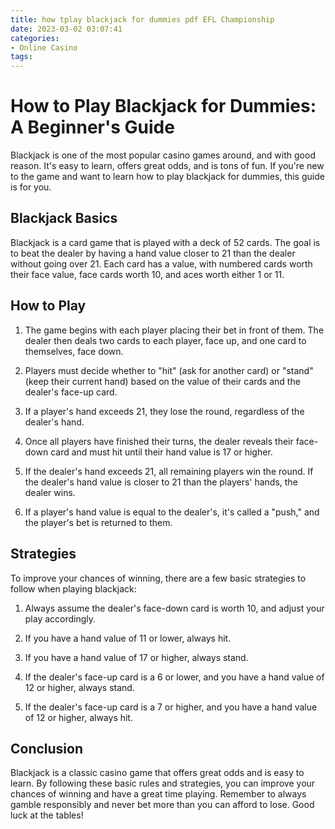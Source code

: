 ```yaml
---
title: how tplay blackjack for dummies pdf EFL Championship
date: 2023-03-02 03:07:41
categories:
- Online Casino
tags:
---
```

# How to Play Blackjack for Dummies: A Beginner's Guide

Blackjack is one of the most popular casino games around, and with good reason. It's easy to learn, offers great odds, and is tons of fun. If you're new to the game and want to learn how to play blackjack for dummies, this guide is for you.

## Blackjack Basics

Blackjack is a card game that is played with a deck of 52 cards. The goal is to beat the dealer by having a hand value closer to 21 than the dealer without going over 21. Each card has a value, with numbered cards worth their face value, face cards worth 10, and aces worth either 1 or 11.

## How to Play

1. The game begins with each player placing their bet in front of them. The dealer then deals two cards to each player, face up, and one card to themselves, face down.

2. Players must decide whether to "hit" (ask for another card) or "stand" (keep their current hand) based on the value of their cards and the dealer's face-up card. 

3. If a player's hand exceeds 21, they lose the round, regardless of the dealer's hand.

4. Once all players have finished their turns, the dealer reveals their face-down card and must hit until their hand value is 17 or higher. 

5. If the dealer's hand exceeds 21, all remaining players win the round. If the dealer's hand value is closer to 21 than the players' hands, the dealer wins. 

6. If a player's hand value is equal to the dealer's, it's called a "push," and the player's bet is returned to them.

## Strategies

To improve your chances of winning, there are a few basic strategies to follow when playing blackjack:

1. Always assume the dealer's face-down card is worth 10, and adjust your play accordingly.

2. If you have a hand value of 11 or lower, always hit.

3. If you have a hand value of 17 or higher, always stand.

4. If the dealer's face-up card is a 6 or lower, and you have a hand value of 12 or higher, always stand.

5. If the dealer's face-up card is a 7 or higher, and you have a hand value of 12 or higher, always hit.

## Conclusion

Blackjack is a classic casino game that offers great odds and is easy to learn. By following these basic rules and strategies, you can improve your chances of winning and have a great time playing. Remember to always gamble responsibly and never bet more than you can afford to lose. Good luck at the tables!